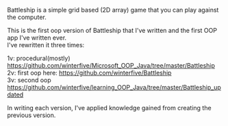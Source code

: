 Battleship is a simple grid based (2D array) game that you can play against the computer.

This is the first oop version of Battleship that I've written and the first OOP app I've written ever.  
I've rewritten it three times:

1v: procedural(mostly)		https://github.com/winterfive/Microsoft_OOP_Java/tree/master/Battleship  
2v: first oop	      here: https://github.com/winterfive/Battleship  
3v: second oop    https://github.com/winterfive/learning_OOP_Java/tree/master/Battleship_updated  

In writing each version, I've applied knowledge gained from creating the previous version.
